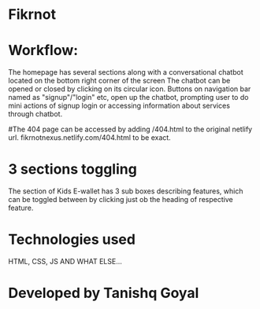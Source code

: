 # Fikrnot

# Workflow:
The homepage has several sections along with a conversational chatbot located on the bottom right corner of the screen
 The chatbot can be opened or closed by clicking on its circular icon. Buttons on navigation bar named as "signup"/"login" etc, open up the chatbot, prompting user to do mini actions of signup login or accessing information about services through chatbot.

#The 404 page can be accessed by adding /404.html to the original netlify url. fikrnotnexus.netlify.com/404.html to be exact. 

# 3 sections toggling 
The section of Kids E-wallet has 3 sub boxes describing features, which can be toggled between by clicking just ob the heading of respective feature.

# Technologies used
HTML, CSS, JS AND WHAT ELSE...

# Developed by Tanishq Goyal
